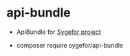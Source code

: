 # api-bundle

- ApiBundle for [Sygefor project](https://github.com/sygefor/sygefor)

- composer require sygefor/api-bundle